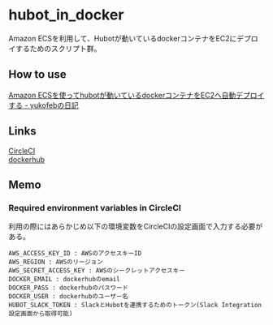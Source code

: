 # hubot_in_docker
Amazon ECSを利用して、Hubotが動いているdockerコンテナをEC2にデプロイするためのスクリプト群。  

## How to use
[Amazon ECSを使ってhubotが動いているdockerコンテナをEC2へ自動デプロイする - yukofebの日記](http://yukofeb.hatenablog.com/entry/2016/03/26/120732)  

## Links
[CircleCI](https://circleci.com/gh/yukofeb/hubot_in_docker)  
[dockerhub](https://hub.docker.com/r/yukofeb/hubot_in_docker/)  

## Memo

### Required environment variables in CircleCI
利用の際にはあらかじめ以下の環境変数をCircleCIの設定画面で入力する必要がある。  

```
AWS_ACCESS_KEY_ID : AWSのアクセスキーID
AWS_REGION : AWSのリージョン
AWS_SECRET_ACCESS_KEY : AWSのシークレットアクセスキー
DOCKER_EMAIL : dockerhubのemail
DOCKER_PASS : dockerhubのパスワード
DOCKER_USER : dockerhubのユーザー名
HUBOT_SLACK_TOKEN : SlackとHubotを連携するためのトークン(Slack Integration設定画面から取得可能)
```
